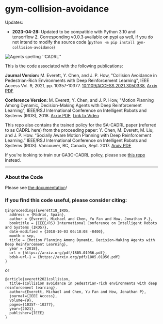 # gym-collision-avoidance

Updates:
- **2023-04-28:** Updated to be compatible with Python 3.10 and tensorflow 2. Corresponding v0.0.3 available on pypi as well, if you do not intend to modify the source code (`python -m pip install gym-collision-avoidance`)

<img src="docs/_static/combo.gif" alt="Agents spelling ``CADRL''">

This is the code associated with the following publications:

**Journal Version:** M. Everett, Y. Chen, and J. P. How, "Collision Avoidance in Pedestrian-Rich Environments with Deep Reinforcement Learning", IEEE Access Vol. 9, 2021, pp. 10357-10377. [10.1109/ACCESS.2021.3050338](http://doi.org/10.1109/ACCESS.2021.3050338), [Arxiv PDF](https://arxiv.org/abs/1910.11689)

**Conference Version:** M. Everett, Y. Chen, and J. P. How, "Motion Planning Among Dynamic, Decision-Making Agents with Deep Reinforcement Learning", IEEE/RSJ International Conference on Intelligent Robots and Systems (IROS), 2018. [Arxiv PDF](https://arxiv.org/abs/1805.01956), [Link to Video](https://www.youtube.com/watch?v=XHoXkWLhwYQ)

This repo also contains the trained policy for the SA-CADRL paper (referred to as CADRL here) from the proceeding paper: Y. Chen, M. Everett, M. Liu, and J. P. How. “Socially Aware Motion Planning with Deep Reinforcement Learning.” IEEE/RSJ International Conference on Intelligent Robots and Systems (IROS). Vancouver, BC, Canada, Sept. 2017. [Arxiv PDF](https://arxiv.org/abs/1703.08862)

If you're looking to train our GA3C-CADRL policy, please see [this repo](https://github.com/mit-acl/rl_collision_avoidance) instead.

---

### About the Code

Please see [the documentation](https://gym-collision-avoidance.readthedocs.io/en/latest/)!

### If you find this code useful, please consider citing:

```
@inproceedings{Everett18_IROS,
  address = {Madrid, Spain},
  author = {Everett, Michael and Chen, Yu Fan and How, Jonathan P.},
  booktitle = {IEEE/RSJ International Conference on Intelligent Robots and Systems (IROS)},
  date-modified = {2018-10-03 06:18:08 -0400},
  month = sep,
  title = {Motion Planning Among Dynamic, Decision-Making Agents with Deep Reinforcement Learning},
  year = {2018},
  url = {https://arxiv.org/pdf/1805.01956.pdf},
  bdsk-url-1 = {https://arxiv.org/pdf/1805.01956.pdf}
}
```

or

```
@article{everett2021collision,
  title={Collision avoidance in pedestrian-rich environments with deep reinforcement learning},
  author={Everett, Michael and Chen, Yu Fan and How, Jonathan P},
  journal={IEEE Access},
  volume={9},
  pages={10357--10377},
  year={2021},
  publisher={IEEE}
}
```
